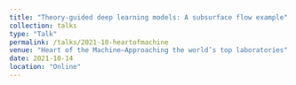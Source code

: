 ```yaml
---
title: "Theory-guided deep learning models: A subsurface flow example"
collection: talks
type: "Talk"
permalink: /talks/2021-10-heartofmachine
venue: "Heart of the Machine—Approaching the world’s top laboratories"
date: 2021-10-14
location: "Online"
---
```

